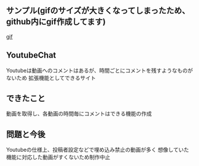 
## サンプル(gifのサイズが大きくなってしまったため、github内にgif作成してます)
[gif](https://github.com/heroK12/YoutubeChat/blob/master/sample.gif)

## YoutubeChat

Youtubeは動画へのコメントはあるが、時間ごとにコメントを残すようなものがないため
拡張機能としてできるサイト

## できたこと
動画を取得し、各動画の時間毎にコメントはできる機能の作成

## 問題と今後
Youtubeの仕様上、投稿者設定などで埋め込み禁止の動画が多く
想像していた機能に対応した動画がすくないため制作中止
